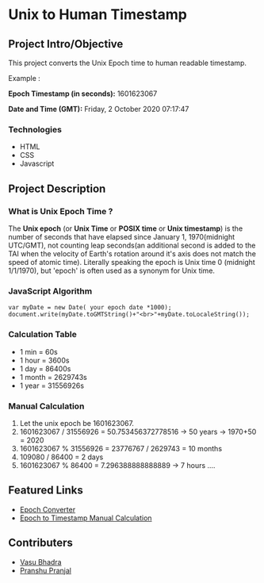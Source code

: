 # Unix to Human Timestamp

## Project Intro/Objective
This project converts the Unix Epoch time to human readable timestamp.

Example :

<strong>Epoch Timestamp (in seconds):</strong> 1601623067

<strong>Date and Time (GMT):</strong> Friday, 2 October 2020 07:17:47


### Technologies
* HTML
* CSS
* Javascript

## Project Description

### What is Unix Epoch Time ?
The <strong>Unix epoch</strong> (or <strong>Unix Time</strong> or <strong>POSIX time</strong> or <strong>Unix timestamp</strong>) is the number of seconds that have elapsed since January 1, 1970(midnight UTC/GMT), not counting leap seconds(an additional second is added to the TAI when the velocity of Earth's rotation around it's axis does not match the speed of atomic time). Literally speaking the epoch is Unix time 0 (midnight 1/1/1970), but 'epoch' is often used as a synonym for Unix time. 

### JavaScript Algorithm

```
var myDate = new Date( your epoch date *1000);
document.write(myDate.toGMTString()+"<br>"+myDate.toLocaleString());
```
### Calculation Table
* 1 min = 60s
* 1 hour = 3600s
* 1 day = 86400s
* 1 month = 2629743s
* 1 year = 31556926s

### Manual Calculation
1. Let the unix epoch be 1601623067.
2. 1601623067 / 31556926 = 50.753456372778516 -> 50 years -> 1970+50 = 2020
3. 1601623067 % 31556926 = 23776767 / 2629743 = 10 months
3. 109080 / 86400 = 2 days
4. 1601623067 % 86400 = 7.296388888888889 -> 7 hours
....

## Featured Links
* [Epoch Converter](https://www.epochconverter.com)
* [Epoch to Timestamp Manual Calculation](https://www.jotform.com/help/443-Mastering-Date-and-Time-Calculation)

## Contributers
* [Vasu Bhadra](https://github.com/datablogger-ml)
* [Pranshu Pranjal](https://github.com/pranshupranjal)
